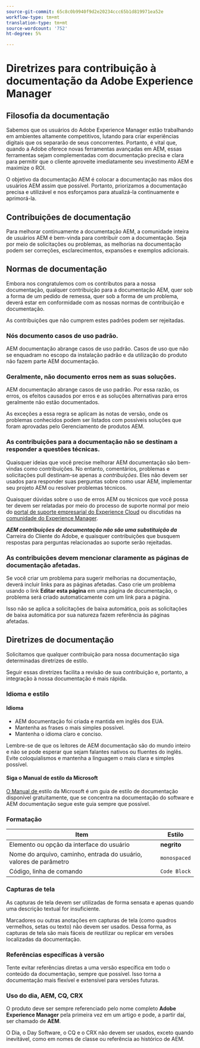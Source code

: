 ```yaml
---
source-git-commit: 65c8c0b9940f9d2e20234ccc65b1d819971ea52e
workflow-type: tm+mt
translation-type: tm+mt
source-wordcount: '752'
ht-degree: 5%

---
```

# Diretrizes para contribuição à documentação da Adobe Experience Manager

## Filosofia da documentação

Sabemos que os usuários do Adobe Experience Manager estão trabalhando em ambientes altamente competitivos, lutando para criar experiências digitais que os separarão de seus concorrentes. Portanto, é vital que, quando a Adobe oferece novas ferramentas avançadas em AEM, essas ferramentas sejam complementadas com documentação precisa e clara para permitir que o cliente aproveite imediatamente seu investimento AEM e maximize o ROI.

O objetivo da documentação AEM é colocar a documentação nas mãos dos usuários AEM assim que possível. Portanto, priorizamos a documentação precisa e utilizável e nos esforçamos para atualizá-la continuamente e aprimorá-la.

## Contribuições de documentação

Para melhorar continuamente a documentação AEM, a comunidade inteira de usuários AEM é bem-vinda para contribuir com a documentação. Seja por meio de solicitações ou problemas, as melhorias na documentação podem ser correções, esclarecimentos, expansões e exemplos adicionais.

## Normas de documentação

Embora nos congratulemos com os contributos para a nossa documentação, qualquer contribuição para a documentação AEM, quer sob a forma de um pedido de remessa, quer sob a forma de um problema, deverá estar em conformidade com as nossas normas de contribuição e documentação.

As contribuições que não cumprem estes padrões podem ser rejeitadas.

### Nós documento casos de uso padrão.

AEM documentação abrange casos de uso padrão. Casos de uso que não se enquadram no escopo da instalação padrão e da utilização do produto não fazem parte AEM documentação.

### Geralmente, não documento erros nem as suas soluções.

AEM documentação abrange casos de uso padrão. Por essa razão, os erros, os efeitos causados por erros e as soluções alternativas para erros geralmente não estão documentados.

As exceções a essa regra se aplicam às notas de versão, onde os problemas conhecidos podem ser listados com possíveis soluções que foram aprovadas pelo Gerenciamento de produtos AEM.

### As contribuições para a documentação não se destinam a responder a questões técnicas.

Quaisquer ideias que você precise melhorar AEM documentação são bem-vindas como contribuições. No entanto, comentários, problemas e solicitações pull destinam-se apenas a *contribuições*. Eles não devem ser usados para responder suas perguntas sobre como usar AEM, implementar seu projeto AEM ou resolver problemas técnicos.

Quaisquer dúvidas sobre o uso de erros AEM ou técnicos que você possa ter devem ser relatadas por meio do processo de suporte normal por meio do [portal de suporte empresarial do Experience Cloud](https://helpx.adobe.com/br/contact/enterprise-support.ec.html) ou discutidas na [comunidade do Experience Manager](https://forums.adobe.com/community/experience-cloud/marketing-cloud/experience-manager).

***AEM contribuições de documentação não são uma substituição da*** Carreira do Cliente do Adobe, e quaisquer contribuições que busquem respostas para perguntas relacionadas ao suporte serão rejeitadas.

### As contribuições devem mencionar claramente as páginas de documentação afetadas.

Se você criar um problema para sugerir melhorias na documentação, deverá incluir links para as páginas afetadas. Caso crie um problema usando o link **Editar esta página** em uma página de documentação, o problema será criado automaticamente com um link para a página.

Isso não se aplica a solicitações de baixa automática, pois as solicitações de baixa automática por sua natureza fazem referência às páginas afetadas.

## Diretrizes de documentação

Solicitamos que qualquer contribuição para nossa documentação siga determinadas diretrizes de estilo.

Seguir essas diretrizes facilita a revisão de sua contribuição e, portanto, a integração à nossa documentação é mais rápida.

### Idioma e estilo

#### Idioma

* AEM documentação foi criada e mantida em inglês dos EUA.
* Mantenha as frases o mais simples possível.
* Mantenha o idioma claro e conciso.

Lembre-se de que os leitores de AEM documentação são do mundo inteiro e não se pode esperar que sejam falantes nativos ou fluentes do inglês. Evite coloquialismos e mantenha a linguagem o mais clara e simples possível.

#### Siga o Manual de estilo da Microsoft

[O Manual de ](https://docs.microsoft.com/en-us/style-guide/welcome/) estilo da Microsoft é um guia de estilo de documentação disponível gratuitamente, que se concentra na documentação do software e AEM documentação segue este guia sempre que possível.

### Formatação

| Item | Estilo |
|---|---|
| Elemento ou opção da interface do usuário | **negrito** |
| Nome do arquivo, caminho, entrada do usuário, valores de parâmetro | `monospaced` |
| Código, linha de comando | ```Code Block``` |

### Capturas de tela

As capturas de tela devem ser utilizadas de forma sensata e apenas quando uma descrição textual for insuficiente.

Marcadores ou outras anotações em capturas de tela (como quadros vermelhos, setas ou texto) não devem ser usados. Dessa forma, as capturas de tela são mais fáceis de reutilizar ou replicar em versões localizadas da documentação.

### Referências específicas à versão

Tente evitar referências diretas a uma versão específica em todo o conteúdo da documentação, sempre que possível. Isso torna a documentação mais flexível e extensível para versões futuras.

### Uso do dia, AEM, CQ, CRX

O produto deve ser sempre referenciado pelo nome completo **Adobe Experience Manager** pela primeira vez em um artigo e pode, a partir daí, ser chamado de **AEM**.

O Dia, o Day Software, o CQ e o CRX não devem ser usados, exceto quando inevitável, como em nomes de classe ou referência ao histórico de AEM.